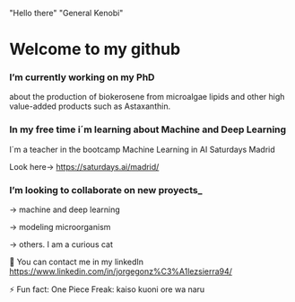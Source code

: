 "Hello there"
"General Kenobi"
# Welcome to my github
### I’m currently working on my PhD
about the production of biokerosene from microalgae lipids and other high value-added products such as Astaxanthin.

### In my free time i´m learning about Machine and Deep Learning
I´m a teacher in the bootcamp Machine Learning in AI Saturdays Madrid

Look here-> https://saturdays.ai/madrid/ 

### I’m looking to collaborate on new proyects_
-> machine and deep learning

-> modeling microorganism

-> others. I am a curious cat

💬 You can contact me in my linkedIn https://www.linkedin.com/in/jorgegonz%C3%A1lezsierra94/

⚡ Fun fact: One Piece Freak: kaiso kuoni ore wa naru

